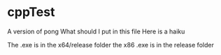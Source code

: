 # cppTest
A version of pong
What should I put in this file
Here is a haiku

The .exe is in the x64/release folder
the x86 .exe is in the release folder
